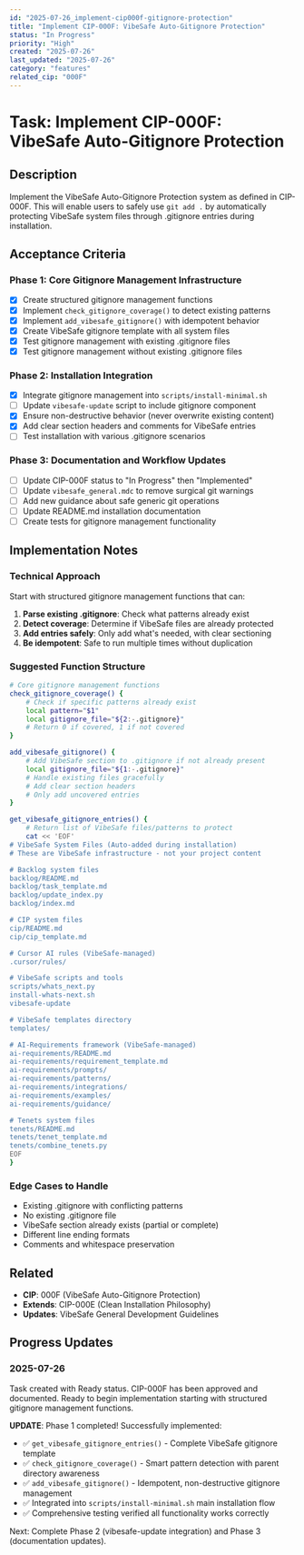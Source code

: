 ```yaml
---
id: "2025-07-26_implement-cip000f-gitignore-protection"
title: "Implement CIP-000F: VibeSafe Auto-Gitignore Protection"
status: "In Progress"
priority: "High"
created: "2025-07-26"
last_updated: "2025-07-26"
category: "features"
related_cip: "000F"
---
```


# Task: Implement CIP-000F: VibeSafe Auto-Gitignore Protection

## Description

Implement the VibeSafe Auto-Gitignore Protection system as defined in CIP-000F. This will enable users to safely use `git add .` by automatically protecting VibeSafe system files through .gitignore entries during installation.

## Acceptance Criteria

### Phase 1: Core Gitignore Management Infrastructure
- [x] Create structured gitignore management functions
- [x] Implement `check_gitignore_coverage()` to detect existing patterns
- [x] Implement `add_vibesafe_gitignore()` with idempotent behavior  
- [x] Create VibeSafe gitignore template with all system files
- [x] Test gitignore management with existing .gitignore files
- [x] Test gitignore management without existing .gitignore files

### Phase 2: Installation Integration
- [x] Integrate gitignore management into `scripts/install-minimal.sh`
- [ ] Update `vibesafe-update` script to include gitignore component
- [x] Ensure non-destructive behavior (never overwrite existing content)
- [x] Add clear section headers and comments for VibeSafe entries
- [ ] Test installation with various .gitignore scenarios

### Phase 3: Documentation and Workflow Updates
- [ ] Update CIP-000F status to "In Progress" then "Implemented"
- [ ] Update `vibesafe_general.mdc` to remove surgical git warnings
- [ ] Add new guidance about safe generic git operations
- [ ] Update README.md installation documentation
- [ ] Create tests for gitignore management functionality

## Implementation Notes

### Technical Approach
Start with structured gitignore management functions that can:

1. **Parse existing .gitignore**: Check what patterns already exist
2. **Detect coverage**: Determine if VibeSafe files are already protected
3. **Add entries safely**: Only add what's needed, with clear sectioning
4. **Be idempotent**: Safe to run multiple times without duplication

### Suggested Function Structure
```bash
# Core gitignore management functions
check_gitignore_coverage() {
    # Check if specific patterns already exist
    local pattern="$1"
    local gitignore_file="${2:-.gitignore}"
    # Return 0 if covered, 1 if not covered
}

add_vibesafe_gitignore() {
    # Add VibeSafe section to .gitignore if not already present
    local gitignore_file="${1:-.gitignore}"
    # Handle existing files gracefully
    # Add clear section headers
    # Only add uncovered entries
}

get_vibesafe_gitignore_entries() {
    # Return list of VibeSafe files/patterns to protect
    cat << 'EOF'
# VibeSafe System Files (Auto-added during installation)
# These are VibeSafe infrastructure - not your project content

# Backlog system files
backlog/README.md
backlog/task_template.md
backlog/update_index.py
backlog/index.md

# CIP system files  
cip/README.md
cip/cip_template.md

# Cursor AI rules (VibeSafe-managed)
.cursor/rules/

# VibeSafe scripts and tools
scripts/whats_next.py
install-whats-next.sh
vibesafe-update

# VibeSafe templates directory
templates/

# AI-Requirements framework (VibeSafe-managed)
ai-requirements/README.md
ai-requirements/requirement_template.md
ai-requirements/prompts/
ai-requirements/patterns/
ai-requirements/integrations/
ai-requirements/examples/
ai-requirements/guidance/

# Tenets system files
tenets/README.md
tenets/tenet_template.md
tenets/combine_tenets.py
EOF
}
```

### Edge Cases to Handle
- Existing .gitignore with conflicting patterns
- No existing .gitignore file
- VibeSafe section already exists (partial or complete)
- Different line ending formats
- Comments and whitespace preservation

## Related

- **CIP**: 000F (VibeSafe Auto-Gitignore Protection)
- **Extends**: CIP-000E (Clean Installation Philosophy)
- **Updates**: VibeSafe General Development Guidelines

## Progress Updates

### 2025-07-26
Task created with Ready status. CIP-000F has been approved and documented. Ready to begin implementation starting with structured gitignore management functions.

**UPDATE**: Phase 1 completed! Successfully implemented:
- ✅ `get_vibesafe_gitignore_entries()` - Complete VibeSafe gitignore template
- ✅ `check_gitignore_coverage()` - Smart pattern detection with parent directory awareness
- ✅ `add_vibesafe_gitignore()` - Idempotent, non-destructive gitignore management
- ✅ Integrated into `scripts/install-minimal.sh` main installation flow
- ✅ Comprehensive testing verified all functionality works correctly

Next: Complete Phase 2 (vibesafe-update integration) and Phase 3 (documentation updates). 
